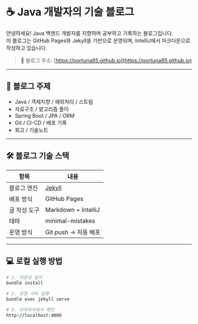 # ☕ Java 개발자의 기술 블로그

안녕하세요! Java 백엔드 개발자를 지향하며 공부하고 기록하는 블로그입니다.  
이 블로그는 GitHub Pages와 Jekyll을 기반으로 운영되며, IntelliJ에서 마크다운으로 작성하고 있습니다.

> 📌 블로그 주소: [https://portuna85.github.io](https://portuna85.github.io)

---

## 📂 블로그 주제

- Java / 객체지향 / 예외처리 / 스트림
- 자료구조 / 알고리즘 풀이
- Spring Boot / JPA / ORM
- Git / CI-CD / 배포 기록
- 회고 / 기술노트

---

## 🛠 블로그 기술 스택

| 항목 | 내용 |
|------|------|
| 블로그 엔진 | [Jekyll](https://jekyllrb.com) |
| 배포 방식 | GitHub Pages |
| 글 작성 도구 | Markdown + IntelliJ |
| 테마 | minimal-mistakes |
| 운영 방식 | Git push → 자동 배포 |

---

## 💻 로컬 실행 방법

```bash
# 1. 의존성 설치
bundle install

# 2. 로컬 서버 실행
bundle exec jekyll serve

# 3. 브라우저에서 확인
http://localhost:4000
